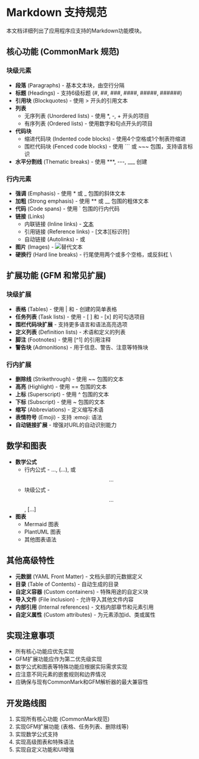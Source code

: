 # Markdown 支持规范

本文档详细列出了应用程序应支持的Markdown功能模块。

## 核心功能 (CommonMark 规范)

### 块级元素

- **段落** (Paragraphs) - 基本文本块，由空行分隔
- **标题** (Headings) - 支持6级标题 (#, ##, ###, ####, #####, ######)
- **引用块** (Blockquotes) - 使用 > 开头的引用文本
- **列表**
  - 无序列表 (Unordered lists) - 使用 \*, -, + 开头的项目
  - 有序列表 (Ordered lists) - 使用数字和句点开头的项目
- **代码块**
  - 缩进代码块 (Indented code blocks) - 使用4个空格或1个制表符缩进
  - 围栏代码块 (Fenced code blocks) - 使用 ``` 或 ~~~ 包围，支持语言标识
- **水平分割线** (Thematic breaks) - 使用 \*\*\*, ---, \_\_\_ 创建

### 行内元素

- **强调** (Emphasis) - 使用 \* 或 \_ 包围的斜体文本
- **加粗** (Strong emphasis) - 使用 \*\* 或 \_\_ 包围的粗体文本
- **代码** (Code spans) - 使用 ` 包围的行内代码
- **链接** (Links)
  - 内联链接 (Inline links) - [文本](URL '可选标题')
  - 引用链接 (Reference links) - [文本][标识符]
  - 自动链接 (Autolinks) - <URL> 或 <email>
- **图片** (Images) - ![替代文本](URL '可选标题')
- **硬换行** (Hard line breaks) - 行尾使用两个或多个空格，或反斜杠 \

## 扩展功能 (GFM 和常见扩展)

### 块级扩展

- **表格** (Tables) - 使用 | 和 - 创建的简单表格
- **任务列表** (Task lists) - 使用 - [ ] 和 - [x] 的可勾选项目
- **围栏代码块扩展** - 支持更多语言和语法高亮选项
- **定义列表** (Definition lists) - 术语和定义的列表
- **脚注** (Footnotes) - 使用 [^1] 的引用注释
- **警告块** (Admonitions) - 用于信息、警告、注意等特殊块

### 行内扩展

- **删除线** (Strikethrough) - 使用 ~~ 包围的文本
- **高亮** (Highlight) - 使用 == 包围的文本
- **上标** (Superscript) - 使用 ^ 包围的文本
- **下标** (Subscript) - 使用 ~ 包围的文本
- **缩写** (Abbreviations) - 定义缩写术语
- **表情符号** (Emoji) - 支持 :emoji: 语法
- **自动链接扩展** - 增强对URL的自动识别能力

## 数学和图表

- **数学公式**
  - 行内公式 - $...$, \(...\), 或 $$...$$
  - 块级公式 - $$...$$, \[...\]
- **图表**
  - Mermaid 图表
  - PlantUML 图表
  - 其他图表语法

## 其他高级特性

- **元数据** (YAML Front Matter) - 文档头部的元数据定义
- **目录** (Table of Contents) - 自动生成的目录
- **自定义容器** (Custom containers) - 特殊用途的自定义块
- **导入文件** (File inclusion) - 允许导入其他文件内容
- **内部引用** (Internal references) - 文档内部章节和元素引用
- **自定义属性** (Custom attributes) - 为元素添加id、类或属性

## 实现注意事项

- 所有核心功能应优先实现
- GFM扩展功能应作为第二优先级实现
- 数学公式和图表等特殊功能应根据实际需求实现
- 应注意不同元素的嵌套规则和边界情况
- 应确保与现有CommonMark和GFM解析器的最大兼容性

## 开发路线图

1. 实现所有核心功能 (CommonMark规范)
2. 实现GFM扩展功能 (表格、任务列表、删除线等)
3. 实现数学公式支持
4. 实现高级图表和特殊语法
5. 实现自定义功能和UI增强

